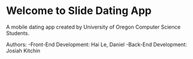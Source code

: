 # Welcome to Slide Dating App

A mobile dating app created by University of Oregon Computer Science Students. 

Authors: 
  -Front-End Development: Hai Le, Daniel 
  -Back-End Development: Josiah Kitchin

